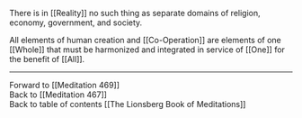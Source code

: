 There is in [[Reality]] no such thing as separate domains of religion, economy, government, and society. 

All elements of human creation and [[Co-Operation]] are elements of one [[Whole]] that must be harmonized and integrated in service of [[One]] for the benefit of [[All]]. 

___

Forward to [[Meditation 469]]  
Back to [[Meditation 467]]  
Back to table of contents [[The Lionsberg Book of Meditations]]  